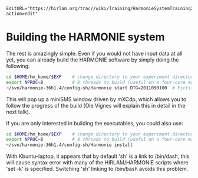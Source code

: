 ```@meta
EditURL="https://hirlam.org/trac//wiki/Training/HarmonieSystemTraining2011/Lecture/Installation/Building?action=edit"
```
# Building the HARMONIE system
The rest is amazingly simple.  Even if you would not have input data at all yet, you can already build the HARMONIE software by simply doing the following:
```bash
cd $HOME/hm_home/$EXP    # change directory to your experiment directory.
export NPROC=8           # 8 threads to build (useful on a four-core machine).
~/svn/harmonie-36h1.4/config-sh/Harmonie start DTG=2011090100  # Fictitious date.
```
This will pop up a miniSMS window driven by mXCdp, which allows you to follow the progress of the build (Ole Vignes will explain this in detail in the next talk).

If you are only interested in building the executables, you could also use:
```bash
cd $HOME/hm_home/$EXP    # change directory to your experiment directory.
export NPROC=8           # 8 threads to build (useful on a four-core machine).
~/svn/harmonie-36h1.4/config-sh/Harmonie install
```

With Kbuntu-laptop, it appears that by default 'sh' is a link to /bin/dash, this will cause syntax error with many of the HIRLAM/HARMONIE scripts where 'set -k' is specified. Switching 'sh' linking to /bin/bash avoids this problem.